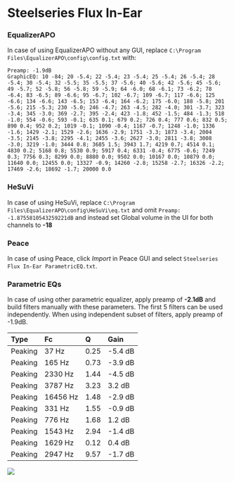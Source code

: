 # Steelseries Flux In-Ear

### EqualizerAPO
In case of using EqualizerAPO without any GUI, replace `C:\Program Files\EqualizerAPO\config\config.txt`
with:
```
Preamp: -1.9dB
GraphicEQ: 10 -84; 20 -5.4; 22 -5.4; 23 -5.4; 25 -5.4; 26 -5.4; 28 -5.4; 30 -5.4; 32 -5.5; 35 -5.5; 37 -5.6; 40 -5.6; 42 -5.6; 45 -5.6; 49 -5.7; 52 -5.8; 56 -5.8; 59 -5.9; 64 -6.0; 68 -6.1; 73 -6.2; 78 -6.4; 83 -6.5; 89 -6.6; 95 -6.7; 102 -6.7; 109 -6.7; 117 -6.6; 125 -6.6; 134 -6.6; 143 -6.5; 153 -6.4; 164 -6.2; 175 -6.0; 188 -5.8; 201 -5.6; 215 -5.3; 230 -5.0; 246 -4.7; 263 -4.5; 282 -4.0; 301 -3.7; 323 -3.4; 345 -3.0; 369 -2.7; 395 -2.4; 423 -1.8; 452 -1.5; 484 -1.3; 518 -1.0; 554 -0.6; 593 -0.1; 635 0.1; 679 0.2; 726 0.4; 777 0.6; 832 0.5; 890 0.4; 952 0.2; 1019 -0.1; 1090 -0.4; 1167 -0.7; 1248 -1.0; 1336 -1.6; 1429 -2.1; 1529 -2.6; 1636 -2.9; 1751 -3.3; 1873 -3.4; 2004 -3.5; 2145 -3.8; 2295 -4.1; 2455 -3.6; 2627 -3.0; 2811 -3.8; 3008 -3.0; 3219 -1.0; 3444 0.8; 3685 1.5; 3943 1.7; 4219 0.7; 4514 0.1; 4830 0.2; 5168 0.8; 5530 0.9; 5917 0.4; 6331 -0.4; 6775 -0.6; 7249 0.3; 7756 0.3; 8299 0.0; 8880 0.0; 9502 0.0; 10167 0.0; 10879 0.0; 11640 0.0; 12455 0.0; 13327 -0.9; 14260 -2.8; 15258 -2.7; 16326 -2.2; 17469 -2.6; 18692 -1.7; 20000 0.0
```

### HeSuVi
In case of using HeSuVi, replace `C:\Program Files\EqualizerAPO\config\HeSuVi\eq.txt` and omit `Preamp:
-1.8755810543259221dB` and instead set Global volume in the UI for both channels to **-18**

### Peace
In case of using Peace, click *Import* in Peace GUI and select `Steelseries Flux In-Ear ParametricEQ.txt`.

### Parametric EQs
In case of using other parametric equalizer, apply preamp of **-2.1dB** and build filters manually
with these parameters. The first 5 filters can be used independently.
When using independent subset of filters, apply preamp of -1.9dB.

| Type    | Fc       |    Q | Gain    |
|:--------|:---------|:-----|:--------|
| Peaking | 37 Hz    | 0.25 | -5.4 dB |
| Peaking | 165 Hz   | 0.73 | -3.9 dB |
| Peaking | 2330 Hz  | 1.44 | -4.5 dB |
| Peaking | 3787 Hz  | 3.23 | 3.2 dB  |
| Peaking | 16456 Hz | 1.48 | -2.9 dB |
| Peaking | 331 Hz   | 1.55 | -0.9 dB |
| Peaking | 776 Hz   | 1.68 | 1.2 dB  |
| Peaking | 1543 Hz  | 2.94 | -1.4 dB |
| Peaking | 1629 Hz  | 0.12 | 0.4 dB  |
| Peaking | 2947 Hz  | 9.57 | -1.7 dB |

![](https://raw.githubusercontent.com/jaakkopasanen/AutoEq/master/results/innerfidelity/sbaf-serious/Steelseries%20Flux%20In-Ear/Steelseries%20Flux%20In-Ear.png)
